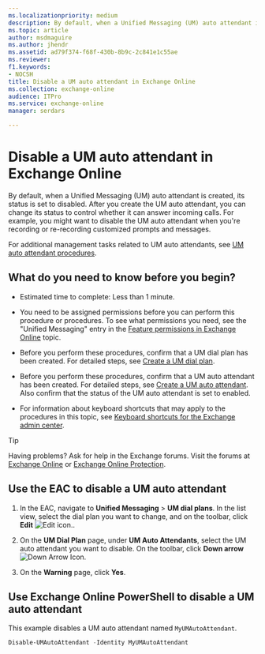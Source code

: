 ```yaml
---
ms.localizationpriority: medium
description: By default, when a Unified Messaging (UM) auto attendant is created, its status is set to disabled. After you create the UM auto attendant, you can change its status to control whether it can answer incoming calls. For example, you might want to disable the UM auto attendant when you're recording or re-recording customized prompts and messages.
ms.topic: article
author: msdmaguire
ms.author: jhendr
ms.assetid: ad79f374-f68f-430b-8b9c-2c841e1c55ae
ms.reviewer: 
f1.keywords:
- NOCSH
title: Disable a UM auto attendant in Exchange Online
ms.collection: exchange-online
audience: ITPro
ms.service: exchange-online
manager: serdars

---
```


# Disable a UM auto attendant in Exchange Online

By default, when a Unified Messaging (UM) auto attendant is created, its status is set to disabled. After you create the UM auto attendant, you can change its status to control whether it can answer incoming calls. For example, you might want to disable the UM auto attendant when you're recording or re-recording customized prompts and messages.

For additional management tasks related to UM auto attendants, see [UM auto attendant procedures](um-auto-attendant-procedures.md).

## What do you need to know before you begin?

- Estimated time to complete: Less than 1 minute.

- You need to be assigned permissions before you can perform this procedure or procedures. To see what permissions you need, see the "Unified Messaging" entry in the [Feature permissions in Exchange Online](../../permissions-exo/feature-permissions.md) topic.

- Before you perform these procedures, confirm that a UM dial plan has been created. For detailed steps, see [Create a UM dial plan](../../voice-mail-unified-messaging/connect-voice-mail-system/create-um-dial-plan.md).

- Before you perform these procedures, confirm that a UM auto attendant has been created. For detailed steps, see [Create a UM auto attendant](create-a-um-auto-attendant.md). Also confirm that the status of the UM auto attendant is set to enabled.

- For information about keyboard shortcuts that may apply to the procedures in this topic, see [Keyboard shortcuts for the Exchange admin center](../../accessibility/keyboard-shortcuts-in-admin-center.md).

> [!TIP]
> Having problems? Ask for help in the Exchange forums. Visit the forums at [Exchange Online](https://social.technet.microsoft.com/forums/msonline/home?forum=onlineservicesexchange) or [Exchange Online Protection](https://social.technet.microsoft.com/forums/forefront/home?forum=FOPE).

## Use the EAC to disable a UM auto attendant

1. In the EAC, navigate to **Unified Messaging** \> **UM dial plans**. In the list view, select the dial plan you want to change, and on the toolbar, click **Edit** ![Edit icon.](../../media/ITPro_EAC_EditIcon.gif).

2. On the **UM Dial Plan** page, under **UM Auto Attendants**, select the UM auto attendant you want to disable. On the toolbar, click **Down arrow** ![Down Arrow Icon.](../../media/ITPro_EAC_DownArrowIcon.gif)

3. On the **Warning** page, click **Yes**.

## Use Exchange Online PowerShell to disable a UM auto attendant

This example disables a UM auto attendant named `MyUMAutoAttendant`.

```PowerShell
Disable-UMAutoAttendant -Identity MyUMAutoAttendant
```
